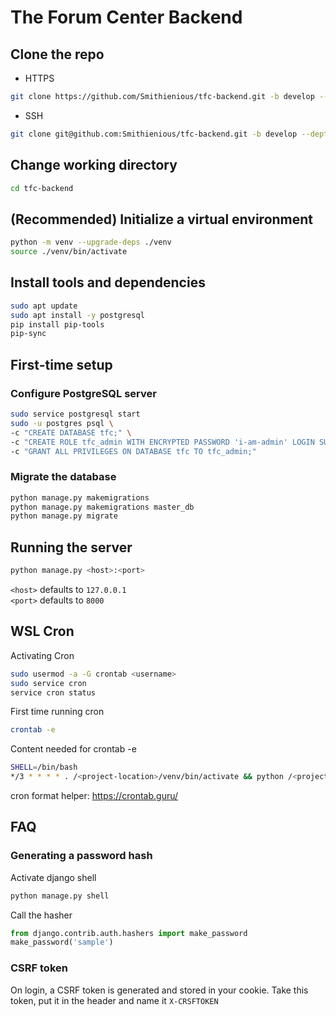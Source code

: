 # The Forum Center Backend

## Clone the repo

- HTTPS

```bash
git clone https://github.com/Smithienious/tfc-backend.git -b develop --depth 1
```

- SSH

```bash
git clone git@github.com:Smithienious/tfc-backend.git -b develop --depth 1
```

## Change working directory

```bash
cd tfc-backend
```

## (Recommended) Initialize a virtual environment

```bash
python -m venv --upgrade-deps ./venv
source ./venv/bin/activate
```

## Install tools and dependencies

```bash
sudo apt update
sudo apt install -y postgresql
pip install pip-tools
pip-sync
```

## First-time setup

### Configure PostgreSQL server

```bash
sudo service postgresql start
sudo -u postgres psql \
-c "CREATE DATABASE tfc;" \
-c "CREATE ROLE tfc_admin WITH ENCRYPTED PASSWORD 'i-am-admin' LOGIN SUPERUSER;" \
-c "GRANT ALL PRIVILEGES ON DATABASE tfc TO tfc_admin;"
```

### Migrate the database

```bash
python manage.py makemigrations
python manage.py makemigrations master_db
python manage.py migrate
```

## Running the server

```bash
python manage.py <host>:<port>
```

`<host>` defaults to `127.0.0.1`\
`<port>` defaults to `8000`

## WSL Cron

Activating Cron

```bash
sudo usermod -a -G crontab <username>
sudo service cron
service cron status
```

First time running cron

```bash
crontab -e
```

Content needed for crontab -e
```sh
SHELL=/bin/bash
*/3 * * * * . /<project-location>/venv/bin/activate && python /<project-location>/manage.py
```

cron format helper: https://crontab.guru/

## FAQ

### Generating a password hash

Activate django shell

```bash
python manage.py shell
```

Call the hasher

```python
from django.contrib.auth.hashers import make_password
make_password('sample')
```

### CSRF token

On login, a CSRF token is generated and stored in your cookie.
Take this token, put it in the header and name it `X-CRSFTOKEN`

